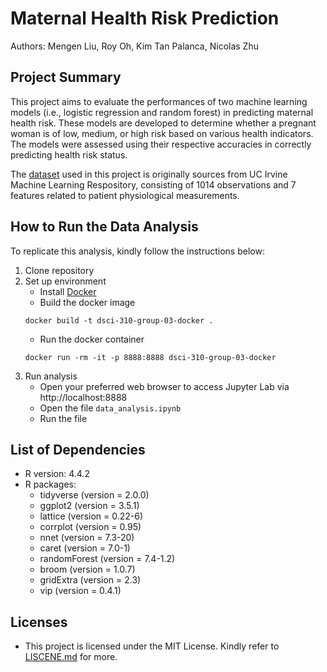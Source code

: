 # Maternal Health Risk Prediction

Authors: Mengen Liu, Roy Oh, Kim Tan Palanca, Nicolas Zhu

## Project Summary
This project aims to evaluate the performances of two machine learning models (i.e., logistic regression and random forest)  in predicting maternal health risk. These models are developed to determine whether a pregnant woman is of low, medium, or high risk based on various health indicators. The models were assessed using their respective accuracies in correctly predicting health risk status. 

The [dataset](https://archive.ics.uci.edu/dataset/863/maternal+health+risk) used in this project is originally sources from UC Irvine Machine Learning Respository, consisting of 1014 observations and 7 features related to patient physiological measurements. 

## How to Run the Data Analysis
To replicate this analysis, kindly follow the instructions below:
1. Clone repository
2. Set up environment
    - Install [Docker](https://www.docker.com/get-started/)
    - Build the docker image
    ``` 
    docker build -t dsci-310-group-03-docker .
    ```
    - Run the docker container
    ```
    docker run -rm -it -p 8888:8888 dsci-310-group-03-docker
3. Run analysis
    - Open your preferred web browser to access Jupyter Lab via http://localhost:8888
    - Open the file `data_analysis.ipynb`
    - Run the file

## List of Dependencies
- R version: 4.4.2
- R packages:
    - tidyverse (version = 2.0.0)
    - ggplot2 (version = 3.5.1)
    - lattice (version = 0.22-6)
    - corrplot (version = 0.95)
    - nnet (version = 7.3-20)
    - caret (version = 7.0-1)
    - randomForest (version = 7.4-1.2)
    - broom (version = 1.0.7)
    - gridExtra (version = 2.3)
    - vip (version = 0.4.1)

## Licenses
- This project is licensed under the MIT License. Kindly refer to [LISCENE.md](https://github.com/DSCI-310-2025/dsci-310-group-03/blob/main/LICENSE.md) for more.
